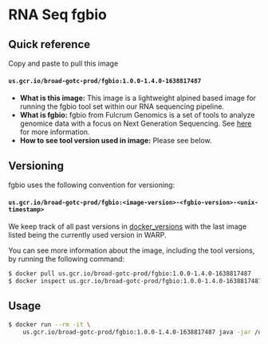# RNA Seq fgbio

## Quick reference

Copy and paste to pull this image

#### `us.gcr.io/broad-gotc-prod/fgbio:1.0.0-1.4.0-1638817487`

- __What is this image:__ This image is a lightweight alpined based image for running the fgbio tool set within our RNA sequencing pipeline.
- __What is fgbio:__ fgbio from Fulcrum Genomics is a set of tools to analyze genomice data with a focus on Next Generation Sequencing. See [here](https://github.com/fulcrumgenomics/fgbio) for more information.
- __How to see tool version used in image:__ Please see below.

## Versioning

fgbio uses the following convention for versioning:

#### `us.gcr.io/broad-gotc-prod/fgbio:<image-version>-<fgbio-version>-<unix-timestamp>` 

We keep track of all past versions in [docker_versions](docker_versions.tsv) with the last image listed being the currently used version in WARP.

You can see more information about the image, including the tool versions, by running the following command:

```bash
$ docker pull us.gcr.io/broad-gotc-prod/fgbio:1.0.0-1.4.0-1638817487
$ docker inspect us.gcr.io/broad-gotc-prod/fgbio:1.0.0-1.4.0-1638817487
```

## Usage


```bash
$ docker run --rm -it \
    us.gcr.io/broad-gotc-prod/fgbio:1.0.0-1.4.0-1638817487 java -jar /usr/gitc/fgbio.jar
```